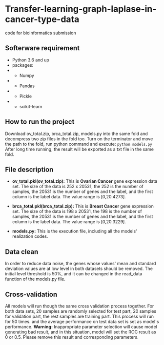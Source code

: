 # Transfer-learning-graph-laplase-in-cancer-type-data
code for bioinformatics submission

## Softerware requirement
- Python 3.6 and up
- packages:
- - Numpy
- - Pandas
- - Pickle
- - scikit-learn

## How to run the project
Download ov_total.zip, brca_total.zip, models.py into the same fold and decompress two zip files in the fold too. Turn on the terminator and move the path to the fold, run python command and execute:
`python models.py`
After long time running, the result will be exported as a txt file in the same fold.

## File description 
* **ov_total.pkl(ov_total.zip):** This is **Ovarian Cancer** gene expression data set. The size of the data is 252 x 20531, the 252 is the number of samples, the 20531 is the number of genes and the label, and the first column is the label data. The value range is [0,20.4273].

* **brca_total.pkl(brca_total.zip):** This is **Breast Cancer** gene expression set. The size of the data is 198 x 20531, the 198 is the number of samples, the 20531 is the number of genes and the label, and the first column is the label data. The value range is [0,20.3229].

* **models.py:** This is the execution file, including all the models' realization codes.

## Data clean 
In order to reduce data noise, the genes whose values' mean and standard deviation values are at low level in both datasets should be removed. The initial level threshold is 50%, and it can be changed in the read_data function of the models.py file.

## Cross-validation
All models will run though the same cross validation process together. For both data sets, 20 samples are randomly selected for test part, 20 samples for validation part, the rest samples are training part. This process will run for 50 times. and the average performance on test data set is set as model's performance. 
**Warning:** Inappropriate parameter selection will cause model generating bad result, and in this situation, model will set the ROC result as 0 or 0.5. Please remove this result and corresponding parameters.









